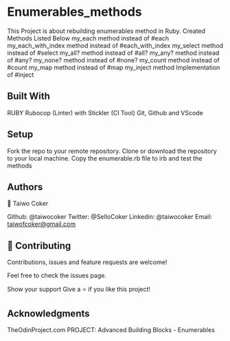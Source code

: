 # Enumerables_methods
This Project is about rebuilding enumerables method in Ruby.
Created Methods Listed Below
my_each method instead of #each
my_each_with_index method instead of #each_with_index
my_select method instead of #select
my_all? method instead of #all?
my_any? method instead of #any?
my_none? method instead of #none?
my_count method instead of #count
my_map method instead of #map
my_inject method Implementation of #inject


## Built With
  RUBY
  Rubocop (Linter) with Stickler (CI Tool)
  Git, Github and VScode

## Setup
Fork the repo to your remote repository.
Clone or download the repository to your local machine.
Copy the enumerable.rb file to irb and test the methods

## Authors
👤 Taiwo Coker

Github: @taiwocoker
Twitter: @SelloCoker
Linkedin: @taiwocoker
Email: taiwofcoker@gmail.com

## 🤝 Contributing
Contributions, issues and feature requests are welcome!

Feel free to check the issues page.

Show your support
Give a ⭐️ if you like this project!

## Acknowledgments
TheOdinProject.com PROJECT: Advanced Building Blocks - Enumerables